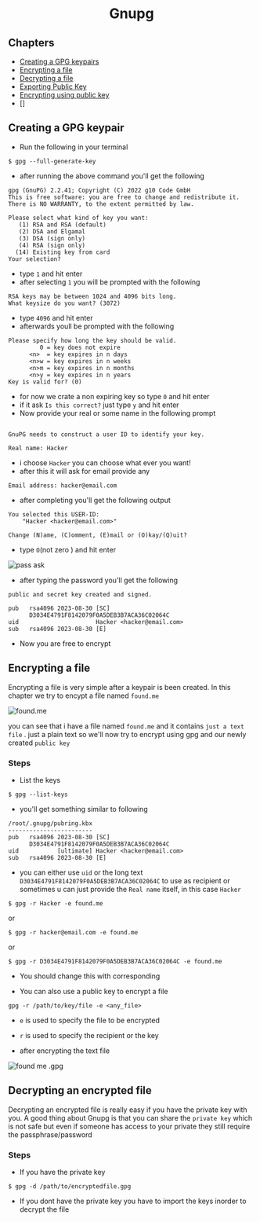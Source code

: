 <h1 align="center"><b>Gnupg</b></h1>

## **Chapters**
- [Creating a GPG keypairs](#creating-a-gpg-keypair)
- [Encrypting a file](#encrypting-a-file)
- [Decrypting a file]()
- [Exporting Public Key]()
- [Encrypting using public key]()
- []

## **Creating a GPG keypair**

- Run the following in your terminal

```
$ gpg --full-generate-key
```
- after running the above command you'll get the following

```
gpg (GnuPG) 2.2.41; Copyright (C) 2022 g10 Code GmbH
This is free software: you are free to change and redistribute it.
There is NO WARRANTY, to the extent permitted by law.

Please select what kind of key you want:
   (1) RSA and RSA (default)
   (2) DSA and Elgamal
   (3) DSA (sign only)
   (4) RSA (sign only)
  (14) Existing key from card
Your selection?
```
- type `1` and hit enter
- after selecting `1` you will be prompted with the following
```
RSA keys may be between 1024 and 4096 bits long.
What keysize do you want? (3072)
```
- type `4096` and hit enter
- afterwards youll be prompted with the following
```
Please specify how long the key should be valid.
         0 = key does not expire
      <n>  = key expires in n days
      <n>w = key expires in n weeks
      <n>m = key expires in n months
      <n>y = key expires in n years
Key is valid for? (0) 
```
- for now we crate a non expiring key so type `0` and hit enter
- if it ask `Is this correct?` just type `y` and hit enter
- Now provide your real or some name in the following prompt
```

GnuPG needs to construct a user ID to identify your key.

Real name: Hacker
```
- i choose `Hacker` you can choose what ever you want!
- after this it will ask for email provide any
```
Email address: hacker@email.com

```
- after completing you'll get the following output
```
You selected this USER-ID:
    "Hacker <hacker@email.com>"

Change (N)ame, (C)omment, (E)mail or (O)kay/(Q)uit?

```
- type `O`(not zero ) and hit enter

![pass ask](../../images/password_ask.png?raw=true)

- after typing the password you'll get the following
```
public and secret key created and signed.

pub   rsa4096 2023-08-30 [SC]
      D3034E4791F8142079F0A5DEB3B7ACA36C02064C
uid                      Hacker <hacker@email.com>
sub   rsa4096 2023-08-30 [E]

```


- Now you are free to encrypt


## **Encrypting a file**
Encrypting a file is very simple after a keypair is been created. In this chapter we try to encypt a file named `found.me`

![found.me](../../images/found.me.png?raw=true)

you can see that i have a file named `found.me` and it contains `just a text file` . just a plain text so we'll now try to encrypt using gpg and our newly created `public key`


### **Steps**

- List the keys

```
$ gpg --list-keys

```
- you'll get something similar to following

```
/root/.gnupg/pubring.kbx
------------------------
pub   rsa4096 2023-08-30 [SC]
      D3034E4791F8142079F0A5DEB3B7ACA36C02064C
uid           [ultimate] Hacker <hacker@email.com>
sub   rsa4096 2023-08-30 [E]

```


- you can either use `uid` or the long text `D3034E4791F8142079F0A5DEB3B7ACA36C02064C` to use as recipient or sometimes u can just provide the `Real name` itself, in this case `Hacker`

```
$ gpg -r Hacker -e found.me
```
or
```
$ gpg -r hacker@email.com -e found.me
```
or


```
$ gpg -r D3034E4791F8142079F0A5DEB3B7ACA36C02064C -e found.me

```

- You should change this with corresponding

- You can also use a public key to encrypt a file

```
gpg -r /path/to/key/file -e <any_file>
```


- `e` is used to specify the file to be encrypted
- `r` is used to specify the recipient or the key

- after encrypting the text file 

![found me .gpg](../../images/found.me.gpg.png)


## **Decrypting an encrypted file**
Decrypting an encrypted file is really easy if you have the private key with you.
A good thing about Gnupg  is that you can share the `private key` which is not safe but even if someone has access to your private they still require the passphrase/password 

### **Steps**

- If you have the private key
```
$ gpg -d /path/to/encryptedfile.gpg
```

- If you dont have the private key
you have to import the keys inorder to decrypt the file
